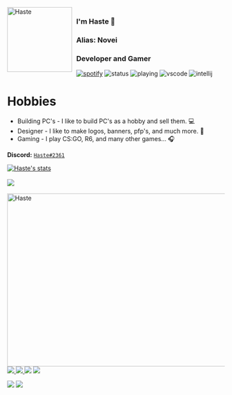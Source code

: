 <img width="150" height="150" align="left" style="float: left; margin: 0 10px 0 0;" alt="Haste" src="https://cdn.discordapp.com/attachments/664927615034982410/801942100009549844/1593186932_download.gif">  

### I'm Haste 👋
### Alias: Novei
### Developer and Gamer


[![spotify](https://nocache.advaith.workers.dev?url=https://img.shields.io/endpoint?url=https://dev.discordprofiles.me/api/badge/spotify/651515978231971900)](https://dev.discordprofiles.me/openspotify/651515978231971900)
![status](https://nocache.advaith.workers.dev?url=https://img.shields.io/endpoint?url=https://dev.discordprofiles.me/api/badge/status/651515978231971900?simple=true)
![playing](https://nocache.advaith.workers.dev?url=https://img.shields.io/endpoint?url=https://dev.discordprofiles.me/api/badge/playing/651515978231971900)
![vscode](https://nocache.advaith.workers.dev?url=https://img.shields.io/endpoint?url=https://dev.discordprofiles.me/api/badge/vscode/651515978231971900)
![intellij](https://nocache.advaith.workers.dev?url=https://img.shields.io/endpoint?url=https://dev.discordprofiles.me/api/badge/intellij/651515978231971900)


# Hobbies

 - Building PC's - I like to build PC's as a hobby and sell them. 💻
 - Designer - I like to make logos, banners, pfp's, and much more. 🎨
 - Gaming - I play CS:GO, R6, and many other games... 🎧

**Discord:** [`Haste#2361`](https://discord.com/users/651515978231971900)

<a href="https://github.com/NoveI">
  <img align="center" src="https://github-readme-stats.vercel.app/api?username=NoveI&show_icons=true&include_all_commits=true&show_icons=true&title_color=fff&icon_color=79ff97&text_color=9f9f9f&bg_color=151515" alt="Haste's stats" />
</a>
<br><br>
<a href="https://github.com/NoveI?tab=repositories">
  <img align="center" src="https://github-readme-stats.vercel.app/api/top-langs/?username=NoveI&layout=compact&show_icons=true&title_color=fff&icon_color=79ff97&text_color=9f9f9f&bg_color=151515" />
</a>
<br>
<br>

<img width="600" height="400" align="left" style="float: left; margin: 0 10px 0 0;" alt="Haste" src="https://steamuserimages-a.akamaihd.net/ugc/1774949390250928799/5F251F9326577FD73DF0F4274FFB7FAFEA6FE316/">  

<p align="left">
  <a href='https://www.npmjs.com/package/@yaireo/tagify'>
      <img src="https://img.shields.io/npm/v/@yaireo/tagify.svg" />
  </a>
  <a href='https://simple.wikipedia.org/wiki/MIT_License'>
      <img src="https://img.shields.io/badge/license-MIT-lightgrey" />
  </a>
  <img src="https://img.shields.io/bundlephobia/minzip/@yaireo/tagify" />
  <img src="https://img.shields.io/npm/dw/@yaireo/tagify" />
</p>

<p align="left">
  <img src="/docs/mix3.gif?sanitize=true" />
  <img src="/docs/demo.gif?sanitize=true" />
</p>
